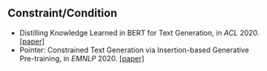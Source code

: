 

## Constraint/Condition
* Distilling Knowledge Learned in BERT for Text Generation, in *ACL* 2020. [\[paper\]]()
* Pointer: Constrained Text Generation via Insertion-based Generative Pre-training, in *EMNLP* 2020. [\[paper\]]()
